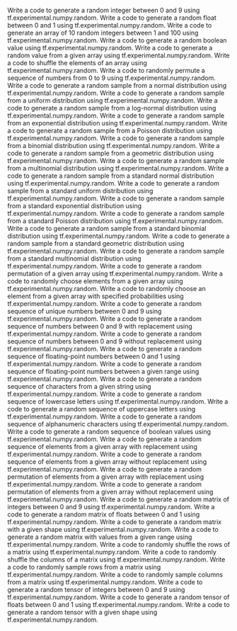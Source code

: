 Write a code to generate a random integer between 0 and 9 using tf.experimental.numpy.random.
Write a code to generate a random float between 0 and 1 using tf.experimental.numpy.random.
Write a code to generate an array of 10 random integers between 1 and 100 using tf.experimental.numpy.random.
Write a code to generate a random boolean value using tf.experimental.numpy.random.
Write a code to generate a random value from a given array using tf.experimental.numpy.random.
Write a code to shuffle the elements of an array using tf.experimental.numpy.random.
Write a code to randomly permute a sequence of numbers from 0 to 9 using tf.experimental.numpy.random.
Write a code to generate a random sample from a normal distribution using tf.experimental.numpy.random.
Write a code to generate a random sample from a uniform distribution using tf.experimental.numpy.random.
Write a code to generate a random sample from a log-normal distribution using tf.experimental.numpy.random.
Write a code to generate a random sample from an exponential distribution using tf.experimental.numpy.random.
Write a code to generate a random sample from a Poisson distribution using tf.experimental.numpy.random.
Write a code to generate a random sample from a binomial distribution using tf.experimental.numpy.random.
Write a code to generate a random sample from a geometric distribution using tf.experimental.numpy.random.
Write a code to generate a random sample from a multinomial distribution using tf.experimental.numpy.random.
Write a code to generate a random sample from a standard normal distribution using tf.experimental.numpy.random.
Write a code to generate a random sample from a standard uniform distribution using tf.experimental.numpy.random.
Write a code to generate a random sample from a standard exponential distribution using tf.experimental.numpy.random.
Write a code to generate a random sample from a standard Poisson distribution using tf.experimental.numpy.random.
Write a code to generate a random sample from a standard binomial distribution using tf.experimental.numpy.random.
Write a code to generate a random sample from a standard geometric distribution using tf.experimental.numpy.random.
Write a code to generate a random sample from a standard multinomial distribution using tf.experimental.numpy.random.
Write a code to generate a random permutation of a given array using tf.experimental.numpy.random.
Write a code to randomly choose elements from a given array using tf.experimental.numpy.random.
Write a code to randomly choose an element from a given array with specified probabilities using tf.experimental.numpy.random.
Write a code to generate a random sequence of unique numbers between 0 and 9 using tf.experimental.numpy.random.
Write a code to generate a random sequence of numbers between 0 and 9 with replacement using tf.experimental.numpy.random.
Write a code to generate a random sequence of numbers between 0 and 9 without replacement using tf.experimental.numpy.random.
Write a code to generate a random sequence of floating-point numbers between 0 and 1 using tf.experimental.numpy.random.
Write a code to generate a random sequence of floating-point numbers between a given range using tf.experimental.numpy.random.
Write a code to generate a random sequence of characters from a given string using tf.experimental.numpy.random.
Write a code to generate a random sequence of lowercase letters using tf.experimental.numpy.random.
Write a code to generate a random sequence of uppercase letters using tf.experimental.numpy.random.
Write a code to generate a random sequence of alphanumeric characters using tf.experimental.numpy.random.
Write a code to generate a random sequence of boolean values using tf.experimental.numpy.random.
Write a code to generate a random sequence of elements from a given array with replacement using tf.experimental.numpy.random.
Write a code to generate a random sequence of elements from a given array without replacement using tf.experimental.numpy.random.
Write a code to generate a random permutation of elements from a given array with replacement using tf.experimental.numpy.random.
Write a code to generate a random permutation of elements from a given array without replacement using tf.experimental.numpy.random.
Write a code to generate a random matrix of integers between 0 and 9 using tf.experimental.numpy.random.
Write a code to generate a random matrix of floats between 0 and 1 using tf.experimental.numpy.random.
Write a code to generate a random matrix with a given shape using tf.experimental.numpy.random.
Write a code to generate a random matrix with values from a given range using tf.experimental.numpy.random.
Write a code to randomly shuffle the rows of a matrix using tf.experimental.numpy.random.
Write a code to randomly shuffle the columns of a matrix using tf.experimental.numpy.random.
Write a code to randomly sample rows from a matrix using tf.experimental.numpy.random.
Write a code to randomly sample columns from a matrix using tf.experimental.numpy.random.
Write a code to generate a random tensor of integers between 0 and 9 using tf.experimental.numpy.random.
Write a code to generate a random tensor of floats between 0 and 1 using tf.experimental.numpy.random.
Write a code to generate a random tensor with a given shape using tf.experimental.numpy.random.